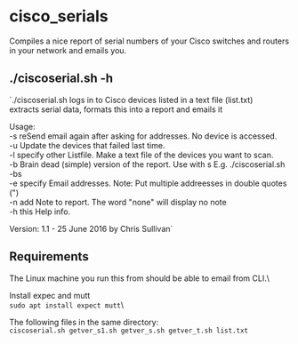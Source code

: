 # cisco_serials
Compiles a nice report of serial numbers of your Cisco switches and routers in your network and emails you.

## ./ciscoserial.sh -h
`./ciscoserial.sh logs in to Cisco devices listed in a text file (list.txt)\
  extracts serial data, formats this into a report and emails it
 
Usage:\
  -s   reSend email again after asking for addresses. No device is accessed.\
  -u   Update the devices that failed last time. \
  -l   specify other Listfile. Make a text file of the devices you want to scan. \
  -b   Brain dead (simple) version of the report.  Use with s E.g. ./ciscoserial.sh -bs \
  -e   specify Email addresses.  Note: Put multiple addreesses in double quotes (")\
  -n   add Note to report. The word "none" will display no note\
  -h   this Help info.
 
Version: 1.1 - 25 June 2016 by Chris Sullivan` 

##  Requirements
The Linux machine you run this from should be able to email from CLI.\

Install expec and mutt\
`sudo apt install expect mutt`\

The following files in the same directory:\
`ciscoserial.sh
getver_s1.sh
getver_s.sh
getver_t.sh
list.txt`

